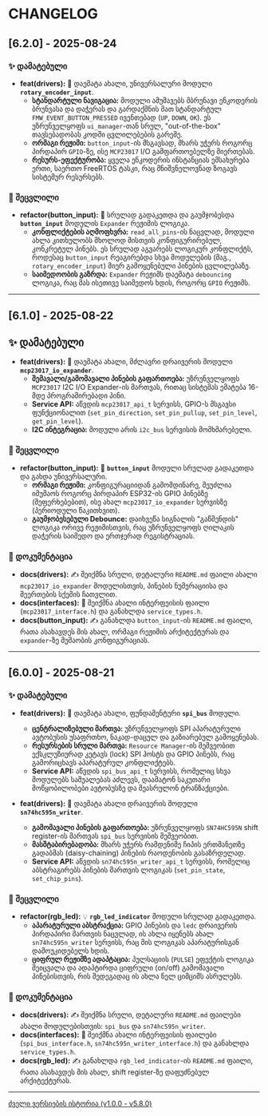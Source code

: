 # CHANGELOG

## [6.2.0] - 2025-08-24

### ✨ დამატებული

- **feat(drivers):** 🔄 დაემატა ახალი, უნივერსალური მოდული **`rotary_encoder_input`**.
  - **სტანდარტული ნავიგაცია:** მოდული ამუშავებს მბრუნავი ენკოდერის ბრუნვასა და დაჭერას და გარდაქმნის მათ სტანდარტულ `FMW_EVENT_BUTTON_PRESSED` ივენთებად (`UP`, `DOWN`, `OK`). ეს უზრუნველყოფს `ui_manager`-თან სრულ, "out-of-the-box" თავსებადობას კოდში ცვლილებების გარეშე.
  - **ორმაგი რეჟიმი:** `button_input`-ის მსგავსად, მხარს უჭერს როგორც პირდაპირ `GPIO`-ზე, ისე `MCP23017` I/O გამფართოებელზე მიერთებას.
  - **რესურს-ეფექტურობა:** ყველა ენკოდერის ინსტანციას ემსახურება ერთი, საერთო FreeRTOS ტასკი, რაც მნიშვნელოვნად ზოგავს სისტემურ რესურსებს.

### 🔄 შეცვლილი

- **refactor(button_input):** 🧠 სრულად გადაკეთდა და გაუმჯობესდა **`button_input`** მოდულის `Expander` რეჟიმის ლოგიკა.
  - **კონფლიქტების აღმოფხვრა:** `read_all_pins`-ის ნაცვლად, მოდული ახლა კითხულობს მხოლოდ მისთვის კონფიგურირებულ, კონკრეტულ პინებს. ეს სრულად აგვარებს ლოგიკურ კონფლიქტს, როდესაც `button_input` რეაგირებდა სხვა მოდულების (მაგ., `rotary_encoder_input`) მიერ გამოყენებული პინების ცვლილებაზე.
  - **საიმედოობის გაზრდა:** `Expander` რეჟიმს დაემატა `debouncing` ლოგიკა, რაც მას ისეთივე საიმედოს ხდის, როგორც `GPIO` რეჟიმს.

---

## [6.1.0] - 2025-08-22

## ✨ დამატებული

- **feat(drivers):** 🔄 დაემატა ახალი, მძლავრი დრაივერის მოდული **`mcp23017_io_expander`**.
  - **შემავალი/გამომავალი პინების გაფართოება:** უზრუნველყოფს `MCP23017` I2C I/O Expander-ის მართვას, რითაც სისტემას ემატება 16-მდე პროგრამირებადი პინი.
  - **Service API:** აწვდის `mcp23017_api_t` სერვისს, GPIO-ს მსგავსი ფუნქციონალით (`set_pin_direction`, `set_pin_pullup`, `set_pin_level`, `get_pin_level`).
  - **I2C ინტეგრაცია:** მოდული არის `i2c_bus` სერვისის მომხმარებელი.

### 🔄 შეცვლილი

- **refactor(button_input):** 🔘 **`button_input`** მოდული სრულად გადაკეთდა და გახდა უნივერსალური.
  - **ორმაგი რეჟიმი:** კონფიგურაციიდან გამომდინარე, შეუძლია იმუშაოს როგორც პირდაპირ ESP32-ის GPIO პინებზე (შეფერხებებით), ისე ახალ `mcp23017_io_expander` სერვისზე (პერიოდული წაკითხვით).
  - **გაუმჯობესებული Debounce:** დაიხვეწა სიგნალის "გაწმენდის" ლოგიკა ორივე რეჟიმისთვის, რაც უზრუნველყოფს ღილაკის დაჭერის საიმედო და ერთჯერად რეგისტრაციას.

### 📄 დოკუმენტაცია

- **docs(drivers):** ✍️ შეიქმნა სრული, დეტალური `README.md` ფაილი ახალი `mcp23017_io_expander` მოდულისთვის, პინების ნუმერაციისა და შეერთების სქემის ჩათვლით.
- **docs(interfaces):** 🔗 შეიქმნა ახალი ინტერფეისის ფაილი (`mcp23017_interface.h`) და განახლდა `service_types.h`.
- **docs(button_input):** ✍️ განახლდა `button_input`-ის `README.md` ფაილი, რათა ასახავდეს მის ახალ, ორმაგი რეჟიმის არქიტექტურას და `expander`-ზე მუშაობის კონფიგურაციას.

---

## [6.0.0] - 2025-08-21

### ✨ დამატებული

- **feat(drivers):** 🚌 დაემატა ახალი, ფუნდამენტური **`spi_bus`** მოდული.
  - **ცენტრალიზებული მართვა:** უზრუნველყოფს SPI აპარატურული ავტობუსის უსაფრთხო, ნაკად-დაცულ და გაზიარებულ გამოყენებას.
  - **რესურსების სრული მართვა:** `Resource Manager`-ის მეშვეობით ექსკლუზიურად კეტავს (lock) SPI ჰოსტს და GPIO პინებს, რაც გამორიცხავს აპარატურულ კონფლიქტებს.
  - **Service API:** აწვდის `spi_bus_api_t` სერვისს, რომელიც სხვა მოდულებს საშუალებას აძლევს, დაამატონ საკუთარი მოწყობილობები ავტობუსზე და შეასრულონ ტრანზაქციები.

- **feat(drivers):** 💾 დაემატა ახალი დრაივერის მოდული **`sn74hc595n_writer`**.
  - **გამომავალი პინების გაფართოება:** უზრუნველყოფს `SN74HC595N` shift register-ის მართვას `spi_bus` სერვისის მეშვეობით.
  - **მასშტაბირებადობა:** მხარს უჭერს რამდენიმე ჩიპის ერთმანეთზე გადაბმას (daisy-chaining) პინების რაოდენობის გასაზრდელად.
  - **Service API:** აწვდის `sn74hc595n_writer_api_t` სერვისს, რომელიც აბსტრაგირებს პინების მართვის ლოგიკას (`set_pin_state`, `set_chip_pins`).

### 🔄 შეცვლილი

- **refactor(rgb_led):** 💡 **`rgb_led_indicator`** მოდული სრულად გადაკეთდა.
  - **აპარატურული აბსტრაქცია:** GPIO პინების და `ledc` დრაივერის პირდაპირი მართვის ნაცვლად, ის ახლა იყენებს ახალ `sn74hc595n_writer` სერვისს, რაც მის ლოგიკას აპარატურისგან დამოუკიდებელს ხდის.
  - **ციფრულ რეჟიმზე ადაპტაცია:** პულსაციის (`PULSE`) ეფექტის ლოგიკა შეიცვალა და ადაპტირდა ციფრული (on/off) გამომავალი პინებისთვის, რის შედეგადაც ის ახლა ნელ ციმციმს ასრულებს.

### 📄 დოკუმენტაცია

- **docs(drivers):** ✍️ შეიქმნა სრული, დეტალური `README.md` ფაილები ახალი მოდულებისთვის: `spi_bus` და `sn74hc595n_writer`.
- **docs(interfaces):** 🔗 შეიქმნა ახალი ინტერფეისის ფაილები (`spi_bus_interface.h`, `sn74hc595n_writer_interface.h`) და განახლდა `service_types.h`.
- **docs(rgb_led):** ✍️ განახლდა `rgb_led_indicator`-ის `README.md` ფაილი, რათა ასახავდეს მის ახალ, shift register-ზე დაფუძნებულ არქიტექტურას.

---

[ძველი ვერსიების ისტორია (v1.0.0 - v5.8.0)](docs/changelog/v5.md)
